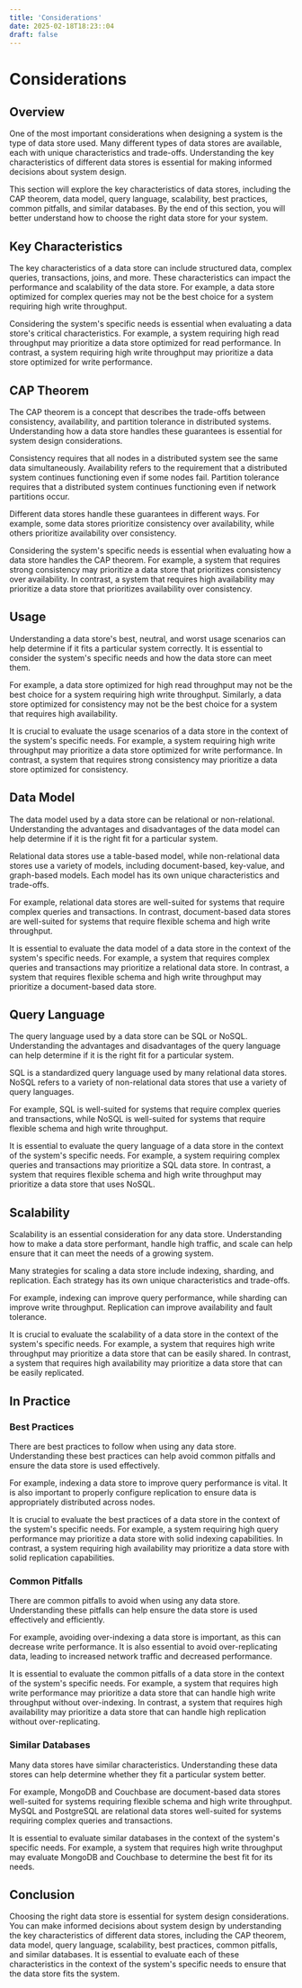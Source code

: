 ```yaml
---
title: 'Considerations'
date: 2025-02-18T18:23::04
draft: false
---
```


# Considerations

## **Overview**

One of the most important considerations when designing a system is the type of data store used. Many different types of data stores are available, each with unique characteristics and trade-offs. Understanding the key characteristics of different data stores is essential for making informed decisions about system design.

This section will explore the key characteristics of data stores, including the CAP theorem, data model, query language, scalability, best practices, common pitfalls, and similar databases. By the end of this section, you will better understand how to choose the right data store for your system.

## **Key Characteristics**

The key characteristics of a data store can include structured data, complex queries, transactions, joins, and more. These characteristics can impact the performance and scalability of the data store. For example, a data store optimized for complex queries may not be the best choice for a system requiring high write throughput.

Considering the system's specific needs is essential when evaluating a data store's critical characteristics. For example, a system requiring high read throughput may prioritize a data store optimized for read performance. In contrast, a system requiring high write throughput may prioritize a data store optimized for write performance.

## **CAP Theorem**

The CAP theorem is a concept that describes the trade-offs between consistency, availability, and partition tolerance in distributed systems. Understanding how a data store handles these guarantees is essential for system design considerations.

Consistency requires that all nodes in a distributed system see the same data simultaneously. Availability refers to the requirement that a distributed system continues functioning even if some nodes fail. Partition tolerance requires that a distributed system continues functioning even if network partitions occur.

Different data stores handle these guarantees in different ways. For example, some data stores prioritize consistency over availability, while others prioritize availability over consistency.

Considering the system's specific needs is essential when evaluating how a data store handles the CAP theorem. For example, a system that requires strong consistency may prioritize a data store that prioritizes consistency over availability. In contrast, a system that requires high availability may prioritize a data store that prioritizes availability over consistency.

## **Usage**

Understanding a data store's best, neutral, and worst usage scenarios can help determine if it fits a particular system correctly. It is essential to consider the system's specific needs and how the data store can meet them.

For example, a data store optimized for high read throughput may not be the best choice for a system requiring high write throughput. Similarly, a data store optimized for consistency may not be the best choice for a system that requires high availability.

It is crucial to evaluate the usage scenarios of a data store in the context of the system's specific needs. For example, a system requiring high write throughput may prioritize a data store optimized for write performance. In contrast, a system that requires strong consistency may prioritize a data store optimized for consistency.

## **Data Model**

The data model used by a data store can be relational or non-relational. Understanding the advantages and disadvantages of the data model can help determine if it is the right fit for a particular system.

Relational data stores use a table-based model, while non-relational data stores use a variety of models, including document-based, key-value, and graph-based models. Each model has its own unique characteristics and trade-offs.

For example, relational data stores are well-suited for systems that require complex queries and transactions. In contrast, document-based data stores are well-suited for systems that require flexible schema and high write throughput.

It is essential to evaluate the data model of a data store in the context of the system's specific needs. For example, a system that requires complex queries and transactions may prioritize a relational data store. In contrast, a system that requires flexible schema and high write throughput may prioritize a document-based data store.

## **Query Language**

The query language used by a data store can be SQL or NoSQL. Understanding the advantages and disadvantages of the query language can help determine if it is the right fit for a particular system.

SQL is a standardized query language used by many relational data stores. NoSQL refers to a variety of non-relational data stores that use a variety of query languages.

For example, SQL is well-suited for systems that require complex queries and transactions, while NoSQL is well-suited for systems that require flexible schema and high write throughput.

It is essential to evaluate the query language of a data store in the context of the system's specific needs. For example, a system requiring complex queries and transactions may prioritize a SQL data store. In contrast, a system that requires flexible schema and high write throughput may prioritize a data store that uses NoSQL.

## **Scalability**

Scalability is an essential consideration for any data store. Understanding how to make a data store performant, handle high traffic, and scale can help ensure that it can meet the needs of a growing system.

Many strategies for scaling a data store include indexing, sharding, and replication. Each strategy has its own unique characteristics and trade-offs.

For example, indexing can improve query performance, while sharding can improve write throughput. Replication can improve availability and fault tolerance.

It is crucial to evaluate the scalability of a data store in the context of the system's specific needs. For example, a system that requires high write throughput may prioritize a data store that can be easily shared. In contrast, a system that requires high availability may prioritize a data store that can be easily replicated.

## In Practice

### Best Practices

There are best practices to follow when using any data store. Understanding these best practices can help avoid common pitfalls and ensure the data store is used effectively.

For example, indexing a data store to improve query performance is vital. It is also important to properly configure replication to ensure data is appropriately distributed across nodes.

It is crucial to evaluate the best practices of a data store in the context of the system's specific needs. For example, a system requiring high query performance may prioritize a data store with solid indexing capabilities. In contrast, a system requiring high availability may prioritize a data store with solid replication capabilities.

### Common Pitfalls

There are common pitfalls to avoid when using any data store. Understanding these pitfalls can help ensure the data store is used effectively and efficiently.

For example, avoiding over-indexing a data store is important, as this can decrease write performance. It is also essential to avoid over-replicating data, leading to increased network traffic and decreased performance.

It is essential to evaluate the common pitfalls of a data store in the context of the system's specific needs. For example, a system that requires high write performance may prioritize a data store that can handle high write throughput without over-indexing. In contrast, a system that requires high availability may prioritize a data store that can handle high replication without over-replicating.

### Similar Databases

Many data stores have similar characteristics. Understanding these data stores can help determine whether they fit a particular system better.

For example, MongoDB and Couchbase are document-based data stores well-suited for systems requiring flexible schema and high write throughput. MySQL and PostgreSQL are relational data stores well-suited for systems requiring complex queries and transactions.

It is essential to evaluate similar databases in the context of the system's specific needs. For example, a system that requires high write throughput may evaluate MongoDB and Couchbase to determine the best fit for its needs.

## Conclusion

Choosing the right data store is essential for system design considerations. You can make informed decisions about system design by understanding the key characteristics of different data stores, including the CAP theorem, data model, query language, scalability, best practices, common pitfalls, and similar databases. It is essential to evaluate each of these characteristics in the context of the system's specific needs to ensure that the data store fits the system.
